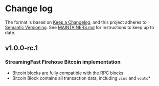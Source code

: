 # Change log

The format is based on [Keep a Changelog](https://keepachangelog.com/en/1.0.0/), and this
project adheres to [Semantic Versioning](https://semver.org/spec/v2.0.0.html). See [MAINTAINERS.md](./MAINTAINERS.md)
for instructions to keep up to date.

## v1.0.0-rc.1

### StreamingFast Firehose Bitcoin implementation

* Bitcoin blocks are fully compatible with the RPC blocks
* Bitcoin Block contains all transaction data, including `vins` and `vouts`*